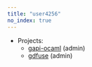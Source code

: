 ```yaml
---
title: "user4256"
no_index: true
---
```


* Projects:
  * [gapi-ocaml](/projects/gapi-ocaml/) (admin)
  * [gdfuse](/projects/gdfuse/) (admin)